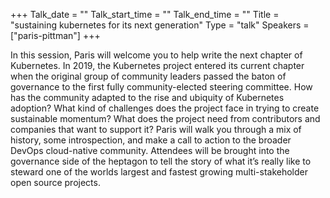+++
Talk_date = ""
Talk_start_time = ""
Talk_end_time = ""
Title = "sustaining kubernetes for its next generation"
Type = "talk"
Speakers = ["paris-pittman"]
+++


In this session, Paris will welcome you to help write the next chapter of Kubernetes.
In 2019, the Kubernetes project entered its current chapter when the original group of community leaders passed the baton of governance to the first fully community-elected steering committee.
How has the community adapted to the rise and ubiquity of Kubernetes adoption? What kind of challenges does the project face in trying to create sustainable momentum? What does the project need from contributors and companies that want to support it? Paris will walk you through a mix of history, some introspection, and make a call to action to the broader DevOps cloud-native community. Attendees will be brought into the governance side of the heptagon to tell the story of what it’s really like to steward one of the worlds largest and fastest growing multi-stakeholder open source projects.

